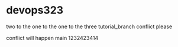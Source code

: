 # devops323
two to the one to the one to the three
tutorial_branch
conflict please

conflict will happen
 main
1232423414
